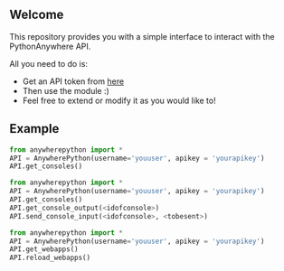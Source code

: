 ## Welcome

This repository provides you with a simple interface to interact with the PythonAnywhere API.

All you need to do is:
 - Get an API token from [here](https://help.pythonanywhere.com/pages/API/)
 - Then use the module :)
 - Feel free to extend or modify it as you would like to!

## Example

```python
from anywherepython import *
API = AnywherePython(username='youuser', apikey = 'yourapikey')
API.get_consoles()
```

```python
from anywherepython import *
API = AnywherePython(username='youuser', apikey = 'yourapikey')
API.get_consoles()
API.get_console_output(<idofconsole>)
API.send_console_input(<idofconsole>, <tobesent>)
```

```python
from anywherepython import *
API = AnywherePython(username='youuser', apikey = 'yourapikey')
API.get_webapps()
API.reload_webapps()
```
